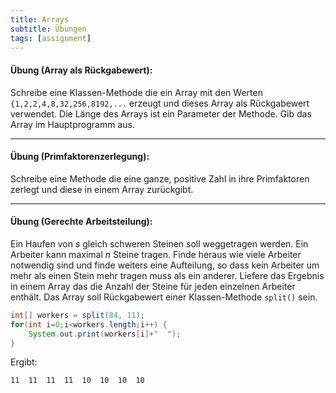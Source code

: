 ```yaml
---
title: Arrays
subtitle: Übungen
tags: [assignment]
---
```




#### **Übung (Array als Rückgabewert):** 

Schreibe eine Klassen-Methode die ein Array mit den Werten `{1,2,2,4,8,32,256,8192,...` erzeugt und dieses Array als Rückgabewert verwendet. Die Länge des Arrays ist ein Parameter der Methode. Gib das Array im Hauptprogramm aus.



---

#### **Übung (Primfaktorenzerlegung):** 

Schreibe eine Methode die eine ganze, positive Zahl in ihre Primfaktoren zerlegt und diese in einem Array zurückgibt.



---

#### **Übung (Gerechte Arbeitsteilung):**

Ein Haufen von $s$ gleich schweren Steinen soll weggetragen werden. Ein Arbeiter kann maximal $n$ Steine tragen. Finde heraus wie viele Arbeiter notwendig sind und finde weiters eine Aufteilung, so dass kein Arbeiter um mehr als einen Stein mehr tragen muss als ein anderer. Liefere das Ergebnis in einem Array das die Anzahl der Steine für jeden einzelnen Arbeiter enthält. Das Array soll Rückgabewert einer Klassen-Methode `split()` sein.


```java
int[] workers = split(84, 11);
for(int i=0;i<workers.length;i++) {
    System.out.print(workers[i]+"  ");
}
```

Ergibt:

```
11  11  11  11  10  10  10  10 
```
